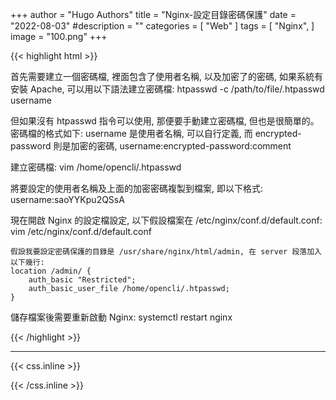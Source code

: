 +++
author = "Hugo Authors"
title = "Nginx-設定目錄密碼保護"
date = "2022-08-03"
#description = ""
categories = [
    "Web"
]
tags = [
    "Nginx",
]
image = "100.png"
+++

{{< highlight html >}}

首先需要建立一個密碼檔, 裡面包含了使用者名稱, 以及加密了的密碼, 如果系統有安裝 Apache, 可以用以下語法建立密碼檔:
htpasswd -c /path/to/file/.htpasswd username

但如果沒有 htpasswd 指令可以使用, 那便要手動建立密碼檔, 但也是很簡單的。密碼檔的格式如下:
username 是使用者名稱, 可以自行定義, 而 encrypted-password 則是加密的密碼,
username:encrypted-password:comment

建立密碼檔:
vim /home/opencli/.htpasswd

將要設定的使用者名稱及上面的加密密碼複製到檔案, 即以下格式:
username:saoYYKpu2QSsA

現在開啟 Nginx 的設定檔設定, 以下假設檔案在 /etc/nginx/conf.d/default.conf:
vim /etc/nginx/conf.d/default.conf

    假設我要設定密碼保護的目錄是 /usr/share/nginx/html/admin, 在 server 段落加入以下幾行:
    location /admin/ {
        auth_basic "Restricted";
        auth_basic_user_file /home/opencli/.htpasswd;
    }

儲存檔案後需要重新啟動 Nginx:
systemctl restart nginx

{{< /highlight >}}

***

{{< css.inline >}}
<style>
.emojify {
	font-family: Apple Color Emoji, Segoe UI Emoji, NotoColorEmoji, Segoe UI Symbol, Android Emoji, EmojiSymbols;
	font-size: 2rem;
	vertical-align: middle;
}
@media screen and (max-width:650px) {
  .nowrap {
    display: block;
    margin: 25px 0;
  }
}
</style>
{{< /css.inline >}}
